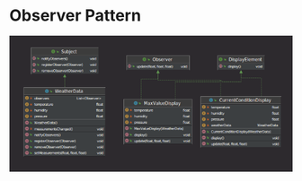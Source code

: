 # Observer Pattern 

<img src="https://raw.githubusercontent.com/emrygun/java-design-patterns/main/observer_pattern/uml.png" />
